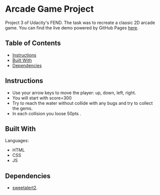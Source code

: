#  Arcade Game Project

Project 3 of Udacity's FEND. The task was to recreate a classic 2D arcade game.
 You can find the live demo powered by GitHub Pages [here](https://ashwaqasiri.github.io/Arcade-Game/).

## Table of Contents

*  [Instructions](#instructions)
*  [Built With](#built-with)
* [Dependencies](#dependencies)

## Instructions

* Use your arrow keys to move the player: up, down, left, right.
* You will start with score=300
* Try to reach the water without collide with any bugs and try to collect the gems.
* In each collision you loose 50pts .

## Built With

Languages:
-   HTML
-   CSS
-   JS

## Dependencies

* [sweetalert2](https://sweetalert2.github.io/).
